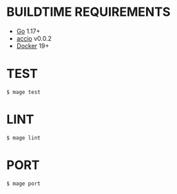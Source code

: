 # BUILDTIME REQUIREMENTS

* [Go](https://golang.org/) 1.17+
* [accio](https://github.com/mcandre/accio) v0.0.2
* [Docker](https://www.docker.com/) 19+

# TEST

```console
$ mage test
```

# LINT

```console
$ mage lint
```

# PORT

```console
$ mage port
```
